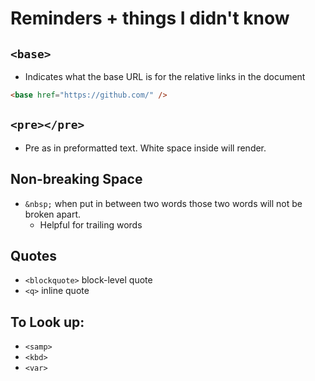 # Reminders + things I didn't know

## `<base>`

- Indicates what the base URL is for the relative links in the document

```html
<base href="https://github.com/" />
```

## `<pre></pre>`

- Pre as in preformatted text. White space inside will render.

## Non-breaking Space

- `&nbsp;` when put in between two words those two words will not be broken apart.
  - Helpful for trailing words

## Quotes

- `<blockquote>` block-level quote
- `<q>` inline quote

## To Look up:

- `<samp>`
- `<kbd>`
- `<var>`
